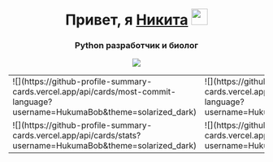 <div align="center">
    <h1>Привет, я <a href="https://hukumabob.github.io/" target="_blank">Никита</a> <img src="https://github.com/blackcater/blackcater/raw/main/images/Hi.gif" height="32"/></h1>
    <h3>Python разработчик и биолог</h3>
</div>

<div align="center">   
    <img src="https://github-profile-summary-cards.vercel.app/api/cards/profile-details?username=HukumaBob&theme=solarized_dark" />
</div>

<div align="center">
    <table>
        <tr>
            <td> ![](https://github-profile-summary-cards.vercel.app/api/cards/most-commit-language?username=HukumaBob&theme=solarized_dark)</td>
            <td>![](https://github-profile-summary-cards.vercel.app/api/cards/repos-per-language?username=HukumaBob&theme=solarized_dark)</td>
        </tr>
        <tr>
            <td>![](https://github-profile-summary-cards.vercel.app/api/cards/stats?username=HukumaBob&theme=solarized_dark)</td>
            <td>![](https://github-profile-summary-cards.vercel.app/api/cards/productive-time?username=HukumaBob&theme=solarized_dark)</td>
        </tr>
    </table>
</div>

